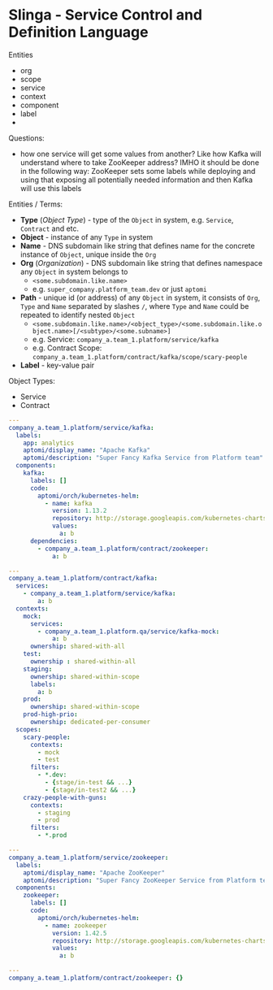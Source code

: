 # Slinga - Service Control and Definition Language

Entities
* org
* scope
* service
* context
* component
* label
*

Questions:
* how one service will get some values from another? Like how Kafka will understand where to take ZooKeeper address?
  IMHO it should be done in the following way: ZooKeeper sets some labels while deploying and using that exposing all potentially needed information and then Kafka will use this labels


Entities / Terms:

* **Type** (*Object Type*) - type of the `Object` in system, e.g. `Service`,
  `Contract` and etc.
* **Object** - instance of any `Type` in system
* **Name** - DNS subdomain like string that defines name for the concrete
  instance of `Object`, unique inside the `Org`
* **Org** (*Organization*) - DNS subdomain like string that defines
  namespace any `Object` in system belongs to
  * `<some.subdomain.like.name>`
  * e.g. `super_company.platform_team.dev` or just `aptomi`
* **Path** - unique id (or address) of any `Object` in system, it consists of
  `Org`, `Type` and `Name` separated by slashes `/`, where `Type` and `Name`
  could be repeated to identify nested `Object`
  * `<some.subdomain.like.name>/<object_type>/<some.subdomain.like.object.name>[/<subtype>/<some.subname>]`
  * e.g. Service: `company_a.team_1.platform/service/kafka`
  * e.g. Contract Scope: `company_a.team_1.platform/contract/kafka/scope/scary-people`
* **Label** - key-value pair

Object Types:
* Service
* Contract

```yaml
---
company_a.team_1.platform/service/kafka:
  labels:
    app: analytics
    aptomi/display_name: "Apache Kafka"
    aptomi/description: "Super Fancy Kafka Service from Platform team"
  components:
    kafka:
      labels: []
      code:
        aptomi/orch/kubernetes-helm:
          - name: kafka
            version: 1.13.2
            repository: http://storage.googleapis.com/kubernetes-charts-incubator
            values:
              a: b
      dependencies:
        - company_a.team_1.platform/contract/zookeeper:
            a: b

---
company_a.team_1.platform/contract/kafka:
  services:
    - company_a.team_1.platform/service/kafka:
        a: b
  contexts:
    mock:
      services:
        - company_a.team_1.platform.qa/service/kafka-mock:
            a: b
      ownership: shared-with-all
    test:
      ownership : shared-within-all
    staging:
      ownership: shared-within-scope
      labels:
        a: b
    prod:
      ownership: shared-within-scope
    prod-high-prio:
      ownership: dedicated-per-consumer
  scopes:
    scary-people:
      contexts:
        - mock
        - test
      filters:
        - *.dev:
          - {stage/in-test && ...}
          - {stage/in-test2 && ...}
    crazy-people-with-guns:
      contexts:
        - staging
        - prod
      filters:
        - *.prod

---
company_a.team_1.platform/service/zookeeper:
  labels:
    aptomi/display_name: "Apache ZooKeeper"
    aptomi/description: "Super Fancy ZooKeeper Service from Platform team"
  components:
    zookeeper:
      labels: []
      code:
        aptomi/orch/kubernetes-helm:
          - name: zookeeper
            version: 1.42.5
            repository: http://storage.googleapis.com/kubernetes-charts-incubator
            values:
              a: b

---
company_a.team_1.platform/contract/zookeeper: {}

```
